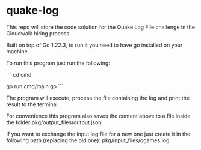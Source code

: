 # quake-log

This repo will store the code solution for the Quake Log File challenge in the Cloudwalk hiring process.


Built on top of Go 1.22.3, to run it you need to have go installed on your machine.


To run this program just run the following:

´´´
cd cmd

go run cmd/main.go
´´´


The program will execute, process the file containing the log and print the result to the terminal.

For convenience this program also saves the content above to a file inside the folder pkg/output_files/output.json

If you want to exchange the input log file for a new one just create it in the following path (replacing the old one): pkg/input_files/qgames.log
